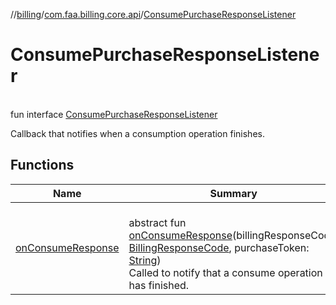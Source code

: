//[billing](../../../index.md)/[com.faa.billing.core.api](../index.md)/[ConsumePurchaseResponseListener](index.md)

# ConsumePurchaseResponseListener

\
fun interface [ConsumePurchaseResponseListener](index.md)

Callback that notifies when a consumption operation finishes.

## Functions

| Name | Summary |
|---|---|
| [onConsumeResponse](on-consume-response.md) | <br>abstract fun [onConsumeResponse](on-consume-response.md)(billingResponseCode: [BillingResponseCode](../-billing-response-code/index.md), purchaseToken: [String](https://kotlinlang.org/api/latest/jvm/stdlib/kotlin/-string/index.html))<br>Called to notify that a consume operation has finished. |
